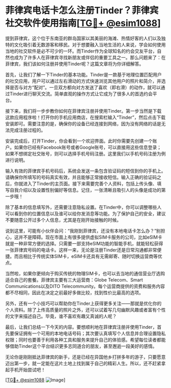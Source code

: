 # 菲律宾电话卡怎么注册Tinder？菲律宾社交软件使用指南[[TG💪+ @esim1088](https://t.me/s/esim1088)]

提到菲律宾，这个位于东南亚的群岛国家以其美丽的海滩、热情好客的人们以及独特的文化吸引着无数游客和移民。对于想要融入当地生活的人来说，学会如何使用当地的社交软件是必不可少的一环。而Tinder作为全球知名的约会交友平台，自然也成为了许多人在菲律宾寻找新朋友或伴侣的重要工具之一。那么问题来了：在菲律宾，我们该如何注册并使用Tinder呢？这篇文章将为你详细解答。

首先，让我们了解一下Tinder的基本功能。Tinder是一款基于地理位置匹配用户的社交应用，用户可以通过左右滑动的方式快速浏览其他用户的照片和简介，并选择是否与对方“配对”。一旦双方都向对方发送了喜欢（即右滑）的动作，就可以通过Tinder进行聊天交流。简单直观的操作方式让它成为了很多人的首选约会平台。

接下来，我们将一步步教你如何在菲律宾注册并使用Tinder。第一步当然是下载这款应用程序啦！打开你的手机应用商店，在搜索栏输入“Tinder”，然后点击下载安装即可。需要注意的是，确保你的设备已经连接到网络，因为没有网络的话是无法完成注册过程的。

安装完成后，打开Tinder，你会看到一个欢迎界面。此时你需要先创建一个账户。如果你已经有Facebook账号或者Google账号，可以直接用这些信息登录；如果不想绑定社交账号，则可以选择手机号码注册。这里我们以手机号码注册为例进行说明。

输入有效的菲律宾手机号码后，系统会发送一条包含验证码的短信到你的手机上。请确保你所填写的号码真实有效，并且能够正常接收短信。输入正确的验证码之后，你就进入了Tinder的主页面。接下来需要完善个人资料，包括上传头像、填写自我介绍以及设置性别偏好等信息。记住，一张清晰且吸引人的头像是成功的第一步哦！

除了基本的信息填写外，还需要注意隐私设置。在Tinder中，你可以调整哪些人可以看到你的位置信息以及谁可以给你发消息等功能。为了保护自己的安全，建议不要随意公开过多个人信息，尤其是在刚开始接触的时候。

说到这里，可能有小伙伴会问：“我刚到菲律宾，还没有本地电话卡怎么办？”别担心，这并不是障碍。现在市面上有很多提供虚拟SIM卡服务的公司，比如eSIM卡就是一种非常方便的选择。只需要一部支持eSIM功能的智能手机，就能轻松获得一张菲律宾号码的电话卡。这样一来，无论是注册Tinder还是日常沟通都非常便捷。而且相比于传统实体SIM卡，eSIM卡还具有无需邮寄、随时切换运营商等优点。

当然啦，如果你更倾向于购买传统的物理SIM卡，也可以去当地的通信营业厅选购适合自己的套餐。菲律宾主要有三大运营商：Globe Telecom、Smart Communications以及DITO Telecommunity。每个运营商提供的资费和服务内容都不尽相同，因此在决定之前最好多做比较，找到性价比最高的选项。

另外，还有一个小技巧可以帮助你在Tinder上获得更多关注——那就是优化你的个人资料。除了上传高质量的照片之外，还可以试着写几句幽默风趣或者富有个性的文字来描述自己。毕竟，谁不喜欢有趣又真诚的人呢？

最后，让我们总结一下今天的内容。要想顺利地在菲律宾注册并使用Tinder，首先要保证拥有一个可用的本地电话号码；其次要认真填写个人信息并合理设置隐私权限；同时也要善于利用各种工具和服务来提升自己的体验感。希望每位读者都能够借助Tinder这个平台结识更多志同道合的朋友，甚至邂逅一段美好的感情。

无论你是刚刚抵达菲律宾的新手，还是已经在异国他乡打拼多年的游子，只要愿意迈出第一步，就一定能在这片土地上找到属于自己的精彩人生。所以，还不赶紧拿起手机开始尝试吧！

[[TG💪+ @esim1088](https://t.me/s/esim1088) ![Image](https://i.postimg.cc/4NQfJmqS/Snipaste-2025-05-13-00-14-12.png)]